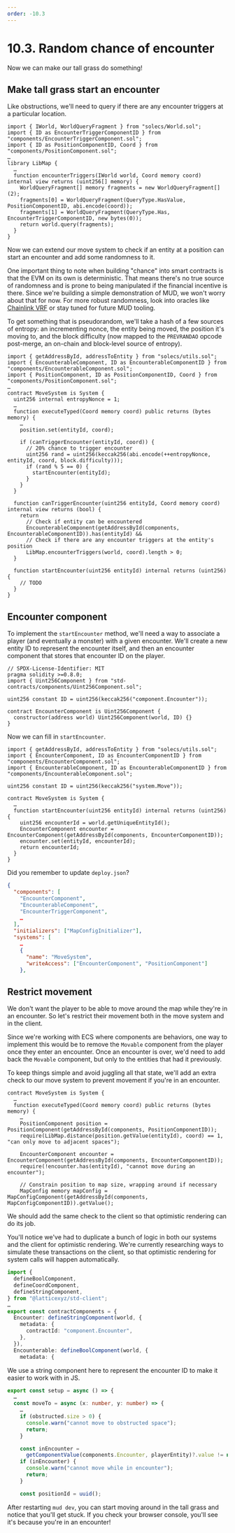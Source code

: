 ```yaml
---
order: -10.3
---
```


# 10.3. Random chance of encounter

Now we can make our tall grass do something!

## Make tall grass start an encounter

Like obstructions, we'll need to query if there are any encounter triggers at a particular location.

```sol !#2,7-12 packages/contracts/src/LibMap.sol
import { IWorld, WorldQueryFragment } from "solecs/World.sol";
import { ID as EncounterTriggerComponentID } from "components/EncounterTriggerComponent.sol";
import { ID as PositionComponentID, Coord } from "components/PositionComponent.sol";
…
library LibMap {
  …
  function encounterTriggers(IWorld world, Coord memory coord) internal view returns (uint256[] memory) {
    WorldQueryFragment[] memory fragments = new WorldQueryFragment[](2);
    fragments[0] = WorldQueryFragment(QueryType.HasValue, PositionComponentID, abi.encode(coord));
    fragments[1] = WorldQueryFragment(QueryType.Has, EncounterTriggerComponentID, new bytes(0));
    return world.query(fragments);
  }
}
```

Now we can extend our move system to check if an entity at a position can start an encounter and add some randomness to it.

One important thing to note when building "chance" into smart contracts is that the EVM on its own is deterministic. That means there's no true source of randomness and is prone to being manipulated if the financial incentive is there. Since we're building a simple demonstration of MUD, we won't worry about that for now. For more robust randomness, look into oracles like [Chainlink VRF](https://docs.chain.link/vrf/v2/introduction/) or stay tuned for future MUD tooling.

To get something that is pseudorandom, we'll take a hash of a few sources of entropy: an incrementing nonce, the entity being moved, the position it's moving to, and the block difficulty (now mapped to the `PREVRANDAO` opcode post-merge, an on-chain and block-level source of entropy).

```sol !#3-4,6,12-18,21-31 packages/contracts/src/systems/MoveSystem.sol
import { getAddressById, addressToEntity } from "solecs/utils.sol";
import { EncounterableComponent, ID as EncounterableComponentID } from "components/EncounterableComponent.sol";
import { PositionComponent, ID as PositionComponentID, Coord } from "components/PositionComponent.sol";
…
contract MoveSystem is System {
  uint256 internal entropyNonce = 1;
  …
  function executeTyped(Coord memory coord) public returns (bytes memory) {
    …
    position.set(entityId, coord);

    if (canTriggerEncounter(entityId, coord)) {
      // 20% chance to trigger encounter
      uint256 rand = uint256(keccak256(abi.encode(++entropyNonce, entityId, coord, block.difficulty)));
      if (rand % 5 == 0) {
        startEncounter(entityId);
      }
    }
  }

  function canTriggerEncounter(uint256 entityId, Coord memory coord) internal view returns (bool) {
    return
      // Check if entity can be encountered
      EncounterableComponent(getAddressById(components, EncounterableComponentID)).has(entityId) &&
      // Check if there are any encounter triggers at the entity's position
      LibMap.encounterTriggers(world, coord).length > 0;
  }

  function startEncounter(uint256 entityId) internal returns (uint256) {
    // TODO
  }
}
```

## Encounter component

To implement the `startEncounter` method, we'll need a way to associate a player (and eventually a monster) with a given encounter. We'll create a new entity ID to represent the encounter itself, and then an encounter component that stores that encounter ID on the player.

```sol packages/contracts/src/components/EncounterComponent.sol
// SPDX-License-Identifier: MIT
pragma solidity >=0.8.0;
import { Uint256Component } from "std-contracts/components/Uint256Component.sol";

uint256 constant ID = uint256(keccak256("component.Encounter"));

contract EncounterComponent is Uint256Component {
  constructor(address world) Uint256Component(world, ID) {}
}

```

Now we can fill in `startEncounter`.

```sol !#2,10-13 packages/contracts/src/systems/MoveSystem.sol
import { getAddressById, addressToEntity } from "solecs/utils.sol";
import { EncounterComponent, ID as EncounterComponentID } from "components/EncounterComponent.sol";
import { EncounterableComponent, ID as EncounterableComponentID } from "components/EncounterableComponent.sol";

uint256 constant ID = uint256(keccak256("system.Move"));

contract MoveSystem is System {
  …
  function startEncounter(uint256 entityId) internal returns (uint256) {
    uint256 encounterId = world.getUniqueEntityId();
    EncounterComponent encounter = EncounterComponent(getAddressById(components, EncounterComponentID));
    encounter.set(entityId, encounterId);
    return encounterId;
  }
}
```

Did you remember to update `deploy.json`?

```json !#3,13 packages/contracts/deploy.json
{
  "components": [
    "EncounterComponent",
    "EncounterableComponent",
    "EncounterTriggerComponent",
    …
  ],
  "initializers": ["MapConfigInitializer"],
  "systems": [
    …
    {
      "name": "MoveSystem",
      "writeAccess": ["EncounterComponent", "PositionComponent"]
    },
```

## Restrict movement

We don't want the player to be able to move around the map while they're in an encounter. So let's restrict their movement both in the move system and in the client.

Since we're working with ECS where components are behaviors, one way to implement this would be to remove the `Movable` component from the player once they enter an encounter. Once an encounter is over, we'd need to add back the `Movable` component, but only to the entities that had it previously.

To keep things simple and avoid juggling all that state, we'll add an extra check to our move system to prevent movement if you're in an encounter.

```sol !#8-9 packages/contracts/src/systems/MoveSystem.sol
contract MoveSystem is System {
  …
  function executeTyped(Coord memory coord) public returns (bytes memory) {
    …
    PositionComponent position = PositionComponent(getAddressById(components, PositionComponentID));
    require(LibMap.distance(position.getValue(entityId), coord) == 1, "can only move to adjacent spaces");

    EncounterComponent encounter = EncounterComponent(getAddressById(components, EncounterComponentID));
    require(!encounter.has(entityId), "cannot move during an encounter");

    // Constrain position to map size, wrapping around if necessary
    MapConfig memory mapConfig = MapConfigComponent(getAddressById(components, MapConfigComponentID)).getValue();

```

We should add the same check to the client so that optimistic rendering can do its job.

You'll notice we've had to duplicate a bunch of logic in both our systems and the client for optimistic rendering. We're currently researching ways to simulate these transactions on the client, so that optimistic rendering for system calls will happen automatically.

```ts !#4,8-12 packages/client/src/mud/components.ts
import {
  defineBoolComponent,
  defineCoordComponent,
  defineStringComponent,
} from "@latticexyz/std-client";
…
export const contractComponents = {
  Encounter: defineStringComponent(world, {
    metadata: {
      contractId: "component.Encounter",
    },
  }),
  Encounterable: defineBoolComponent(world, {
    metadata: {
```

We use a string component here to represent the encounter ID to make it easier to work with in JS.

```ts !#10-15 packages/client/src/mud/setup.ts
export const setup = async () => {
  …
  const moveTo = async (x: number, y: number) => {
    …
    if (obstructed.size > 0) {
      console.warn("cannot move to obstructed space");
      return;
    }

    const inEncounter =
      getComponentValue(components.Encounter, playerEntity)?.value != null;
    if (inEncounter) {
      console.warn("cannot move while in encounter");
      return;
    }

    const positionId = uuid();
```

After restarting `mud dev`, you can start moving around in the tall grass and notice that you'll get stuck. If you check your browser console, you'll see it's because you're in an encounter!
